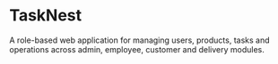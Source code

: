 # TaskNest
A role-based web application for managing users, products, tasks and operations across admin, employee, customer and delivery modules.
